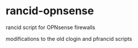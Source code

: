 # rancid-opnsense
rancid script for OPNsense firewalls

modifications to the old clogin and pfrancid scripts
